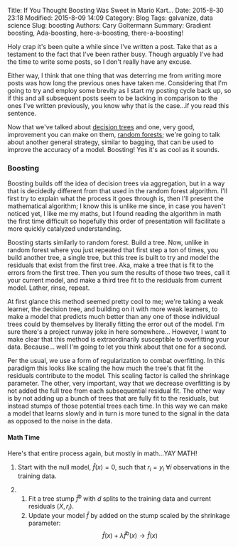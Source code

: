 Title: If You Thought Boosting Was Sweet in Mario Kart... 
Date: 2015-8-30 23:18
Modified: 2015-8-09 14:09
Category: Blog
Tags: galvanize, data science
Slug: boosting
Authors: Cary Goltermann
Summary: Gradient boosting, Ada-boosting, here-a-boosting, there-a-boosting!

Holy crap it's been quite a while since I've written a post. Take that as a testament to the fact that I've been rather busy. Though arguably I've had the time to write some posts, so I don't really have any excuse. 

Either way, I think that one thing that was deterring me from writing more posts was how long the previous ones have taken me. Considering that I'm going to try and employ some brevity as I start my posting cycle back up, so if this and all subsequent posts seem to be lacking in comparison to the ones I've written previously, you know why that is the case...if you read this sentence.

Now that we've talked about [decision trees](|filename|./screw_your_parameters.md) and one, very good, improvement you can make on them, [random forests](|filename|./random_forests.md); we're going to talk about another general strategy, similar to bagging, that can be used to improve the accuracy of a model. Boosting! Yes it's as cool as it sounds.

### Boosting
Boosting builds off the idea of decision trees via aggregation, but in a way that is decidedly different from that used in the random forest algorithm. I'll first try to explain what the process it goes through is, then I'll present the mathematical algorithm; I know this is unlike me since, in case you haven't noticed yet, I like me my maths, but I found reading the algorithm in math the first time difficult so hopefully this order of presentation will facilitate a more quickly catalyzed understanding.

Boosting starts similarly to random forest. Build a tree. Now, unlike in random forest where you just repeated that first step a ton of times, you build another tree, a single tree, but this tree is built to try and model the residuals that exist from the first tree. Aka, make a tree that is fit to the errors from the first tree. Then you sum the results of those two trees, call it your current model, and make a third tree fit to the residuals from current model. Lather, rinse, repeat.

At first glance this method seemed pretty cool to me; we're taking a weak learner, the decision tree, and building on it with more weak learners, to make a model that predicts much better than any one of those individual trees could by themselves by literally fitting the error out of the model. I'm sure there's a project runway joke in here somewhere... However, I want to make clear that this method is extraordinarily susceptible to overfitting your data. Because... well I'm going to let you think about that one for a second.

Per the usual, we use a form of regularization to combat overfitting. In this paradigm this looks like scaling the how much the tree's that fit the residuals contribute to the model. This scaling factor is called the shrinkage parameter. The other, very important, way that we decrease overfitting is by not added the full tree from each subsequential residual fit. The other way is by not adding up a bunch of trees that are fully fit to the residuals, but instead stumps of those potential trees each time. In this way we can make a model that learns slowly and in turn is more tuned to the signal in the data as opposed to the noise in the data.

#### Math Time
Here's that entire process again, but mostly in math...YAY MATH!

 1)  Start with the null model, $\hat{f}(x) = 0$, such that $r_i = y_i$ $\forall i$ observations in the training data.

 2)  1) Fit a tree stump $\hat{f}^b$ with $d$ splits to the training data and current residuals ($X, r_i$).
     2) Update your model $\hat{f}$ by added on the stump scaled by the shrinkage parameter:
        $$ \hat{f}(x) + \lambda \hat{f}^b(x) \to \hat{f}(x) $$

